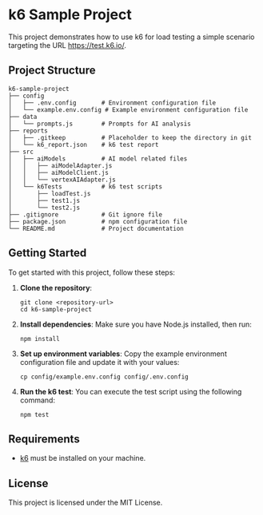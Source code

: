 # k6 Sample Project

This project demonstrates how to use k6 for load testing a simple scenario targeting the URL https://test.k6.io/.

## Project Structure

```
k6-sample-project
├── config
│   ├── .env.config       # Environment configuration file
│   └── example.env.config # Example environment configuration file
├── data
│   └── prompts.js        # Prompts for AI analysis
├── reports
│   ├── .gitkeep          # Placeholder to keep the directory in git
│   └── k6_report.json    # k6 test report
├── src
│   ├── aiModels          # AI model related files
│   │   ├── aiModelAdapter.js
│   │   ├── aiModelClient.js
│   │   └── vertexAIAdapter.js
│   └── k6Tests           # k6 test scripts
│       ├── loadTest.js
│       ├── test1.js
│       └── test2.js
├── .gitignore            # Git ignore file
├── package.json          # npm configuration file
└── README.md             # Project documentation
```

## Getting Started

To get started with this project, follow these steps:

1. **Clone the repository**:
   ```
   git clone <repository-url>
   cd k6-sample-project
   ```

2. **Install dependencies**:
   Make sure you have Node.js installed, then run:
   ```
   npm install
   ```

3. **Set up environment variables**:
   Copy the example environment configuration file and update it with your values:
   ```
   cp config/example.env.config config/.env.config
   ```

4. **Run the k6 test**:
   You can execute the test script using the following command:
   ```
   npm test
   ```

## Requirements

- [k6](https://k6.io/docs/getting-started/installation/) must be installed on your machine.

## License

This project is licensed under the MIT License.